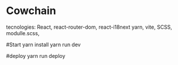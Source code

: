 # Cowchain
tecnologies:
React, react-router-dom, react-i18next
yarn, 
vite, 
SCSS, modulle.scss, 

#Start
yarn install
yarn run dev

#deploy
yarn run deploy